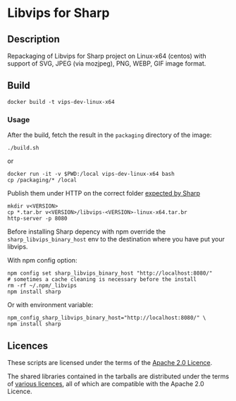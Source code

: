 # Libvips for Sharp

## Description

Repackaging of Libvips for Sharp project on Linux-x64 (centos) with support of SVG, JPEG (via mozjpeg), PNG, WEBP, GIF image format.

## Build

```
docker build -t vips-dev-linux-x64
```

### Usage

After the build, fetch the result in the `packaging` directory of the image:

```
./build.sh
```

or

```
docker run -it -v $PWD:/local vips-dev-linux-x64 bash
cp /packaging/* /local
```

Publish them under HTTP on the correct folder [expected by Sharp](https://sharp.pixelplumbing.com/install#custom-prebuilt-binaries)
```
mkdir v<VERSION>
cp *.tar.br v<VERSION>/libvips-<VERSION>-linux-x64.tar.br
http-server -p 8080
```

Before installing Sharp depency with npm override the `sharp_libvips_binary_host` env to the destination where you have put your libvips.

With npm config option:
```
npm config set sharp_libvips_binary_host "http://localhost:8080/"
# sometimes a cache cleaning is necessary before the install
rm -rf ~/.npm/_libvips
npm install sharp
```

Or with environment variable:

```
npm_config_sharp_libvips_binary_host="http://localhost:8080/" \
npm install sharp
```

## Licences

These scripts are licensed under the terms of the [Apache 2.0 Licence](LICENSE).

The shared libraries contained in the tarballs are distributed under
the terms of [various licences](THIRD-PARTY-NOTICES.md), all of which
are compatible with the Apache 2.0 Licence.
